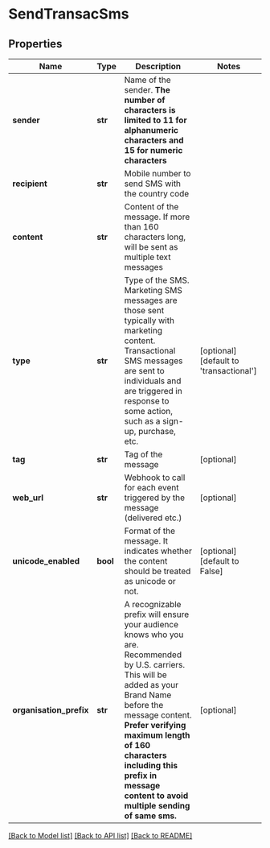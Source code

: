 # SendTransacSms

## Properties
Name | Type | Description | Notes
------------ | ------------- | ------------- | -------------
**sender** | **str** | Name of the sender. **The number of characters is limited to 11 for alphanumeric characters and 15 for numeric characters** | 
**recipient** | **str** | Mobile number to send SMS with the country code | 
**content** | **str** | Content of the message. If more than 160 characters long, will be sent as multiple text messages | 
**type** | **str** | Type of the SMS. Marketing SMS messages are those sent typically with marketing content. Transactional SMS messages are sent to individuals and are triggered in response to some action, such as a sign-up, purchase, etc. | [optional] [default to 'transactional']
**tag** | **str** | Tag of the message | [optional] 
**web_url** | **str** | Webhook to call for each event triggered by the message (delivered etc.) | [optional] 
**unicode_enabled** | **bool** | Format of the message. It indicates whether the content should be treated as unicode or not. | [optional] [default to False]
**organisation_prefix** | **str** | A recognizable prefix will ensure your audience knows who you are. Recommended by U.S. carriers. This will be added as your Brand Name before the message content. **Prefer verifying maximum length of 160 characters including this prefix in message content to avoid multiple sending of same sms.** | [optional] 

[[Back to Model list]](../README.md#documentation-for-models) [[Back to API list]](../README.md#documentation-for-api-endpoints) [[Back to README]](../README.md)


